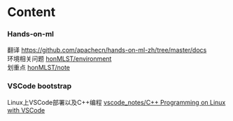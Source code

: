 Content
===============

### Hands-on-ml
翻译 <https://github.com/apachecn/hands-on-ml-zh/tree/master/docs>  
环境相关问题 [honMLST/environment](/honMLST/environment.md)  
划重点 [honMLST/note](/honMLST/note.md)  

### VSCode bootstrap
Linux上VSCode部署以及C++编程 [vscode_notes/C++ Programming on Linux with VSCode](vscode_notes/cpp_vsc_linux.md)
